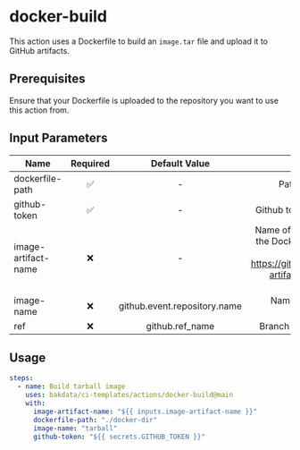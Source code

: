 # docker-build

This action uses a Dockerfile to build an `image.tar` file and upload it to GitHub artifacts.

## Prerequisites

Ensure that your Dockerfile is uploaded to the repository you want to use this action from.

## Input Parameters

| Name                | Required |        Default Value         |                                                                     Description                                                                     |
| ------------------- | :------: | :--------------------------: | :-------------------------------------------------------------------------------------------------------------------------------------------------: |
| dockerfile-path     |    ✅    |              -               |                                                               Path to the Dockerfile.                                                               |
| github-token        |    ✅    |              -               |                                                          Github token to use for checkout.                                                          |
| image-artifact-name |    ❌    |              -               | Name of the artifact that contains the Docker image.tar file to push, see https://github.com/actions/upload-artifact (Default is 'image-artifact'). |
| image-name          |    ❌    | github.event.repository.name |                                                          Name of Docker image on Dockerhub                                                          |
| ref                 |    ❌    |       github.ref_name        |                                                           Branch to use for the checkout.                                                           |

## Usage

```yaml
steps:
  - name: Build tarball image
    uses: bakdata/ci-templates/actions/docker-build@main
    with:
      image-artifact-name: "${{ inputs.image-artifact-name }}"
      dockerfile-path: "./docker-dir"
      image-name: "tarball"
      github-token: "${{ secrets.GITHUB_TOKEN }}"
```

